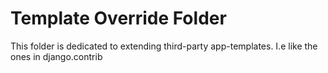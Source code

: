 # Template Override Folder

This folder is dedicated to extending third-party app-templates.
I.e like the ones in django.contrib